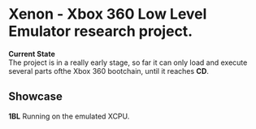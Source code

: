 # Xenon - Xbox 360 Low Level Emulator research project.

**Current State**  
The project is in a really early stage, so far it can only load and execute  
several parts ofthe Xbox 360 bootchain, until it reaches **CD**.  

## Showcase
**1BL** Running on the emulated XCPU.
